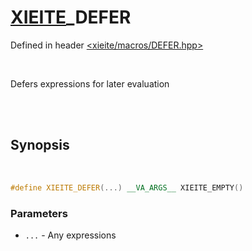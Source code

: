 # [XIEITE](../macros.md)\_DEFER
Defined in header [<xieite/macros/DEFER.hpp>](../../include/xieite/macros/DEFER.hpp)

<br/>

Defers expressions for later evaluation

<br/><br/>

## Synopsis

<br/>

```cpp
#define XIEITE_DEFER(...) __VA_ARGS__ XIEITE_EMPTY()
```
### Parameters
- `...` - Any expressions

